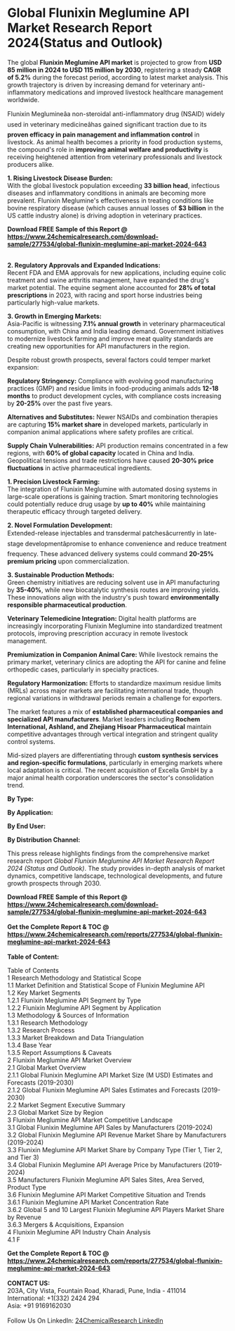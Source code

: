 <h1>Global Flunixin Meglumine API Market Research Report 2024(Status and Outlook)</h1><p>The global <strong>Flunixin Meglumine API market</strong> is projected to grow from <strong>USD 85 million in 2024 to USD 115 million by 2030</strong>, registering a steady <strong>CAGR of 5.2%</strong> during the forecast period, according to latest market analysis. This growth trajectory is driven by increasing demand for veterinary anti-inflammatory medications and improved livestock healthcare management worldwide.</p><p>Flunixin Meglumineâa non-steroidal anti-inflammatory drug (NSAID) widely used in veterinary medicineâhas gained significant traction due to its <strong>proven efficacy in pain management and inflammation control</strong> in livestock. As animal health becomes a priority in food production systems, the compound's role in <strong>improving animal welfare and productivity</strong> is receiving heightened attention from veterinary professionals and livestock producers alike.</p><p><strong>1. Rising Livestock Disease Burden:</strong><br>
With the global livestock population exceeding <strong>33 billion head</strong>, infectious diseases and inflammatory conditions in animals are becoming more prevalent. Flunixin Meglumine's effectiveness in treating conditions like bovine respiratory disease (which causes annual losses of <strong>$3 billion</strong> in the US cattle industry alone) is driving adoption in veterinary practices.</p><div><b>Download FREE Sample of this Report @ 
            <a href="https://www.24chemicalresearch.com/download-sample/277534/global-flunixin-meglumine-api-market-2024-643">
            https://www.24chemicalresearch.com/download-sample/277534/global-flunixin-meglumine-api-market-2024-643</a></b></div><br><p><strong>2. Regulatory Approvals and Expanded Indications:</strong><br>
Recent FDA and EMA approvals for new applications, including equine colic treatment and swine arthritis management, have expanded the drug's market potential. The equine segment alone accounted for <strong>28% of total prescriptions</strong> in 2023, with racing and sport horse industries being particularly high-value markets.</p><p><strong>3. Growth in Emerging Markets:</strong><br>
Asia-Pacific is witnessing <strong>7.1% annual growth</strong> in veterinary pharmaceutical consumption, with China and India leading demand. Government initiatives to modernize livestock farming and improve meat quality standards are creating new opportunities for API manufacturers in the region.</p><p>Despite robust growth prospects, several factors could temper market expansion:</p><p><strong>Regulatory Stringency:</strong> Compliance with evolving good manufacturing practices (GMP) and residue limits in food-producing animals adds <strong>12-18 months</strong> to product development cycles, with compliance costs increasing by <strong>20-25%</strong> over the past five years.</p><p><strong>Alternatives and Substitutes:</strong> Newer NSAIDs and combination therapies are capturing <strong>15% market share</strong> in developed markets, particularly in companion animal applications where safety profiles are critical.</p><p><strong>Supply Chain Vulnerabilities:</strong> API production remains concentrated in a few regions, with <strong>60% of global capacity</strong> located in China and India. Geopolitical tensions and trade restrictions have caused <strong>20-30% price fluctuations</strong> in active pharmaceutical ingredients.</p><p><strong>1. Precision Livestock Farming:</strong><br>
The integration of Flunixin Meglumine with automated dosing systems in large-scale operations is gaining traction. Smart monitoring technologies could potentially reduce drug usage by <strong>up to 40%</strong> while maintaining therapeutic efficacy through targeted delivery.</p><p><strong>2. Novel Formulation Development:</strong><br>
Extended-release injectables and transdermal patchesâcurrently in late-stage developmentâpromise to enhance convenience and reduce treatment frequency. These advanced delivery systems could command <strong>20-25% premium pricing</strong> upon commercialization.</p><p><strong>3. Sustainable Production Methods:</strong><br>
Green chemistry initiatives are reducing solvent use in API manufacturing by <strong>35-40%</strong>, while new biocatalytic synthesis routes are improving yields. These innovations align with the industry's push toward <strong>environmentally responsible pharmaceutical production</strong>.</p><p><strong>Veterinary Telemedicine Integration:</strong> Digital health platforms are increasingly incorporating Flunixin Meglumine into standardized treatment protocols, improving prescription accuracy in remote livestock management.</p><p><strong>Premiumization in Companion Animal Care:</strong> While livestock remains the primary market, veterinary clinics are adopting the API for canine and feline orthopedic cases, particularly in specialty practices.</p><p><strong>Regulatory Harmonization:</strong> Efforts to standardize maximum residue limits (MRLs) across major markets are facilitating international trade, though regional variations in withdrawal periods remain a challenge for exporters.</p><p>The market features a mix of <strong>established pharmaceutical companies and specialized API manufacturers</strong>. Market leaders including <strong>Rochem International, Ashland, and Zhejiang Hisoar Pharmaceutical</strong> maintain competitive advantages through vertical integration and stringent quality control systems.</p><p>Mid-sized players are differentiating through <strong>custom synthesis services and region-specific formulations</strong>, particularly in emerging markets where local adaptation is critical. The recent acquisition of Excella GmbH by a major animal health corporation underscores the sector's consolidation trend.</p><p><strong>By Type:</strong></p><p><strong>By Application:</strong></p><p><strong>By End User:</strong></p><p><strong>By Distribution Channel:</strong></p><p>This press release highlights findings from the comprehensive market research report <em>Global Flunixin Meglumine API Market Research Report 2024 (Status and Outlook)</em>. The study provides in-depth analysis of market dynamics, competitive landscape, technological developments, and future growth prospects through 2030.</p><div><b>Download FREE Sample of this Report @ 
            <a href="https://www.24chemicalresearch.com/download-sample/277534/global-flunixin-meglumine-api-market-2024-643">
            https://www.24chemicalresearch.com/download-sample/277534/global-flunixin-meglumine-api-market-2024-643</a></b></div><br><div><b>Get the Complete Report & TOC @ 
            <a href="https://www.24chemicalresearch.com/reports/277534/global-flunixin-meglumine-api-market-2024-643">
            https://www.24chemicalresearch.com/reports/277534/global-flunixin-meglumine-api-market-2024-643</a></b></div><br>
            <b>Table of Content:</b><p>Table of Contents<br />
1 Research Methodology and Statistical Scope<br />
1.1 Market Definition and Statistical Scope of Flunixin Meglumine API<br />
1.2 Key Market Segments<br />
1.2.1 Flunixin Meglumine API Segment by Type<br />
1.2.2 Flunixin Meglumine API Segment by Application<br />
1.3 Methodology & Sources of Information<br />
1.3.1 Research Methodology<br />
1.3.2 Research Process<br />
1.3.3 Market Breakdown and Data Triangulation<br />
1.3.4 Base Year<br />
1.3.5 Report Assumptions & Caveats<br />
2 Flunixin Meglumine API Market Overview<br />
2.1 Global Market Overview<br />
2.1.1 Global Flunixin Meglumine API Market Size (M USD) Estimates and Forecasts (2019-2030)<br />
2.1.2 Global Flunixin Meglumine API Sales Estimates and Forecasts (2019-2030)<br />
2.2 Market Segment Executive Summary<br />
2.3 Global Market Size by Region<br />
3 Flunixin Meglumine API Market Competitive Landscape<br />
3.1 Global Flunixin Meglumine API Sales by Manufacturers (2019-2024)<br />
3.2 Global Flunixin Meglumine API Revenue Market Share by Manufacturers (2019-2024)<br />
3.3 Flunixin Meglumine API Market Share by Company Type (Tier 1, Tier 2, and Tier 3)<br />
3.4 Global Flunixin Meglumine API Average Price by Manufacturers (2019-2024)<br />
3.5 Manufacturers Flunixin Meglumine API Sales Sites, Area Served, Product Type<br />
3.6 Flunixin Meglumine API Market Competitive Situation and Trends<br />
3.6.1 Flunixin Meglumine API Market Concentration Rate<br />
3.6.2 Global 5 and 10 Largest Flunixin Meglumine API Players Market Share by Revenue<br />
3.6.3 Mergers & Acquisitions, Expansion<br />
4 Flunixin Meglumine API Industry Chain Analysis<br />
4.1 F</p><div><b>Get the Complete Report & TOC @ 
            <a href="https://www.24chemicalresearch.com/reports/277534/global-flunixin-meglumine-api-market-2024-643">
            https://www.24chemicalresearch.com/reports/277534/global-flunixin-meglumine-api-market-2024-643</a></b></div><br><b>CONTACT US:</b><br>
            203A, City Vista, Fountain Road, Kharadi, Pune, India - 411014<br>
            International: +1(332) 2424 294<br>
            Asia: +91 9169162030 <br><br>
            Follow Us On LinkedIn: <a href="https://www.linkedin.com/company/24chemicalresearch/">24ChemicalResearch LinkedIn</a>